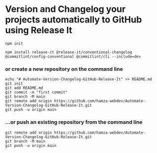 # Version and Changelog your projects automatically to GitHub using Release It

````
npm init

npm install release-it @release-it/conventional-changelog @commitlint/config-conventional @commitlint/cli --include=dev

````
### or create a new repository on the command line
````
echo "# Automate-Version-Changelog-GitHub-Release-It" >> README.md
git init
git add README.md
git commit -m "first commit"
git branch -M main
git remote add origin https://github.com/hamza-webdev/Automate-Version-Changelog-GitHub-Release-It.git
git push -u origin main
````

### …or push an existing repository from the command line
````
git remote add origin https://github.com/hamza-webdev/Automate-Version-Changelog-GitHub-Release-It.git
git branch -M main
git push -u origin main
````
